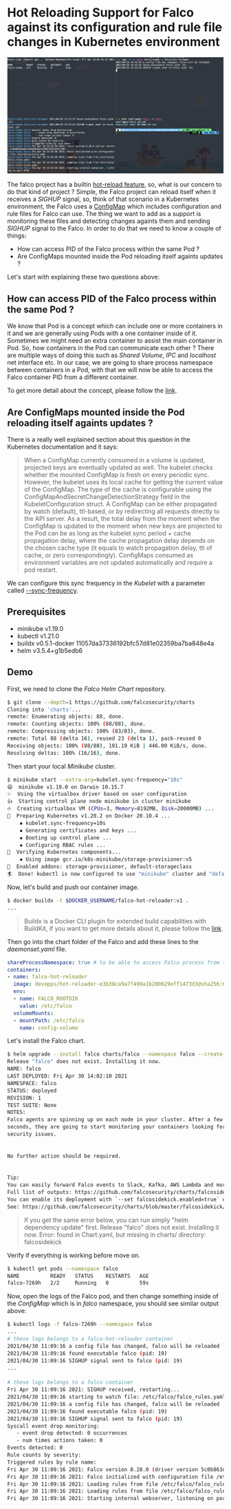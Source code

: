 # Hot Reloading Support for Falco against its configuration and rule file changes in Kubernetes environment

![screen_shoot](./screen_shoot.png)

The falco project has a builtin [hot-reload feature](https://falco.org/docs/getting-started/running/#hot-reload), so, what is our concern to do that kind of project ? Simple, the Falco project can reload itself when it receives a _SIGHUP_ signal, so, think of that scenario in a Kubernetes environment, the Falco uses a [ConfigMap](https://github.com/falcosecurity/charts/blob/master/falco/templates/configmap.yaml) which includes configuration and rule files for Falco can use. The thing we want to add as a support is monitoring these files and detecting changes againts them and sending _SIGHUP_ signal to the Falco. In order to do that we need to know a couple of things:

* How can access PID of the Falco process within the same Pod ?
* Are ConfigMaps mounted inside the Pod reloading itself againts updates ?

Let's start with explaining these two questions above:

## How can access PID of the Falco process within the same Pod ?

We know that Pod is a concept which can include one or more containers in it and we are generally using Pods with a one container inside of it. Sometimes we might need an extra container to assist the main container in Pod. So, how containers in the Pod can communicate each other ? There are multiple ways of doing this such as _Shared Volume_, _IPC_ and _localhost_ net interface etc. In our case, we are going to share process namespace between containers in a Pod, with that we will now be able to access the Falco container PID from a different container.

To get more detail about the concept, please follow the [link](https://kubernetes.io/docs/tasks/configure-pod-container/share-process-namespace/).

## Are ConfigMaps mounted inside the Pod reloading itself againts updates ?

There is a really well explained section about this question in the Kubernetes documentation and it says:

> When a ConfigMap currently consumed in a volume is updated, projected keys are eventually updated as well. The kubelet checks whether the mounted ConfigMap is fresh on every periodic sync. However, the kubelet uses its local cache for getting the current value of the ConfigMap. The type of the cache is configurable using the ConfigMapAndSecretChangeDetectionStrategy field in the KubeletConfiguration struct. A ConfigMap can be either propagated by watch (default), ttl-based, or by redirecting all requests directly to the API server. As a result, the total delay from the moment when the ConfigMap is updated to the moment when new keys are projected to the Pod can be as long as the kubelet sync period + cache propagation delay, where the cache propagation delay depends on the chosen cache type (it equals to watch propagation delay, ttl of cache, or zero correspondingly).                                                                                   ConfigMaps consumed as environment variables are not updated automatically and require a pod restart.

We can configure this sync frequency in the _Kubelet_ with a parameter called [--sync-frequency](https://kubernetes.io/docs/reference/command-line-tools-reference/kubelet/#--sync-frequency).


## Prerequisites

* minikube v1.19.0
* kubectl v1.21.0
* buildx v0.5.1-docker 11057da37336192bfc57d81e02359ba7ba848e4a
* helm v3.5.4+g1b5edb6

## Demo
First, we need to clone the _Falco Helm Chart_ repository.

```bash
$ git clone --depth=1 https://github.com/falcosecurity/charts
Cloning into 'charts'...
remote: Enumerating objects: 88, done.
remote: Counting objects: 100% (88/88), done.
remote: Compressing objects: 100% (83/83), done.
remote: Total 88 (delta 16), reused 23 (delta 1), pack-reused 0
Receiving objects: 100% (88/88), 101.19 KiB | 446.00 KiB/s, done.
Resolving deltas: 100% (16/16), done.
```

Then start your local _Minikube_ cluster.

```bash
$ minikube start --extra-arg=kubelet.sync-frequency="10s"
😄  minikube v1.19.0 on Darwin 10.15.7
✨  Using the virtualbox driver based on user configuration
👍  Starting control plane node minikube in cluster minikube
🔥  Creating virtualbox VM (CPUs=3, Memory=8192MB, Disk=20000MB) ...
🐳  Preparing Kubernetes v1.20.2 on Docker 20.10.4 ...
    ▪ kubelet.sync-frequency=10s
    ▪ Generating certificates and keys ...
    ▪ Booting up control plane ...
    ▪ Configuring RBAC rules ...
🔎  Verifying Kubernetes components...
    ▪ Using image gcr.io/k8s-minikube/storage-provisioner:v5
🌟  Enabled addons: storage-provisioner, default-storageclass
🏄  Done! kubectl is now configured to use "minikube" cluster and "default" namespace by default
```

Now, let's build and push our container image.

```bash
$ docker buildx -t $DOCKER_USERNAME/falco-hot-reloader:v1 .
...
```

> Buildx is a Docker CLI plugin for extended build capabilities with BuildKit, if you want to get more details about it, please follow the [link](https://github.com/docker/buildx).


Then go into the chart folder of the Falco and add these lines to the _daemonset.yaml_ file.
```yaml
shareProcessNamespace: true # to be able to access Falco process from the sidecar
containers:
- name: falco-hot-reloader
  image: devopps/hot-reloader-e3b38ca9a7f499a1b280629eff1473d3@sha256:63ce103e23bf358b15b2d71170066efa069795c165c6f55315ac4f37715489a7 # don't forget to replace here
  env:
  - name: FALCO_ROOTDIR
    value: /etc/falco
  volumeMounts:
  - mountPath: /etc/falco
    name: config-volume
```

Let's install the Falco chart.
```bash
$ helm upgrade --install falco charts/falco --namespace falco --create-namespace
Release "falco" does not exist. Installing it now.
NAME: falco
LAST DEPLOYED: Fri Apr 30 14:02:10 2021
NAMESPACE: falco
STATUS: deployed
REVISION: 1
TEST SUITE: None
NOTES:
Falco agents are spinning up on each node in your cluster. After a few
seconds, they are going to start monitoring your containers looking for
security issues.


No further action should be required.


Tip:
You can easily forward Falco events to Slack, Kafka, AWS Lambda and more with falcosidekick.
Full list of outputs: https://github.com/falcosecurity/charts/falcosidekick.
You can enable its deployment with `--set falcosidekick.enabled=true` or in your values.yaml.
See: https://github.com/falcosecurity/charts/blob/master/falcosidekick/values.yaml for configuration values.
```

> If you get the same error below, you can run simply "helm dependency update" first.                                                                                                           Release "falco" does not exist. Installing it now.                                                                                                                                              Error: found in Chart.yaml, but missing in charts/ directory: falcosidekick

Verify if everything is working before move on.

```bash
$ kubectl get pods --namespace falco
NAME          READY   STATUS    RESTARTS   AGE
falco-7269h   2/2     Running   0          59s
```

Now, open the logs of the Falco pod, and then change something inside of the _ConfigMap_ which is in _falco_ namespace, you should see similar output above:
```bash
$ kubectl logs -f falco-7269h --namespace falco
...
# these logs belongs to a falco-hot-reloader container
2021/04/30 11:09:16 a config file has changed, falco will be reloaded 
2021/04/30 11:09:16 found executable falco (pid: 19)
2021/04/30 11:09:16 SIGHUP signal sent to falco (pid: 19)
...

# these logs belongs to a falco container
Fri Apr 30 11:09:16 2021: SIGHUP received, restarting...
2021/04/30 11:09:16 starting to watch file: /etc/falco/falco_rules.yaml
2021/04/30 11:09:16 a config file has changed, falco will be reloaded
2021/04/30 11:09:16 found executable falco (pid: 19)
2021/04/30 11:09:16 SIGHUP signal sent to falco (pid: 19)
Syscall event drop monitoring:
   - event drop detected: 0 occurrences
   - num times actions taken: 0
Events detected: 0
Rule counts by severity:
Triggered rules by rule name:
Fri Apr 30 11:09:16 2021: Falco version 0.28.0 (driver version 5c0b863ddade7a45568c0ac97d037422c9efb750)
Fri Apr 30 11:09:16 2021: Falco initialized with configuration file /etc/falco/falco.yaml
Fri Apr 30 11:09:16 2021: Loading rules from file /etc/falco/falco_rules.yaml:
Fri Apr 30 11:09:16 2021: Loading rules from file /etc/falco/falco_rules.local.yaml:
Fri Apr 30 11:09:16 2021: Starting internal webserver, listening on port 8765
```
